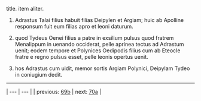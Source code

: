 title. item aliter.



1. Adrastus Talai filius habuit filias Deipylen et Argiam; huic ab Apolline responsum fuit eum filias apro et leoni daturum.



2. quod Tydeus Oenei filius a patre in exsilium pulsus quod fratrem Menalippum in uenando occiderat, pelle aprinea tectus ad Adrastum uenit; eodem tempore et Polynices Oedipodis filius cum ab Eteocle fratre e regno pulsus esset, pelle leonis opertus uenit.



3. hos Adrastus cum uidit, memor sortis Argiam Polynici, Deipylam Tydeo in coniugium dedit.



---

| --- | --- |
| previous: [69b](../69b/) | next: [70a](../70a/) |
